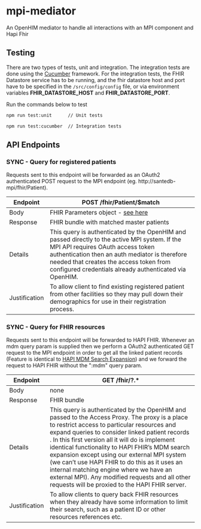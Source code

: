 # mpi-mediator

An OpenHIM mediator to handle all interactions with an MPI component and Hapi Fhir

## Testing

There are two types of tests, unit and integration. The integration tests are done using the [Cucumber](https://cucumber.io/) framework. For the integration tests, the FHIR Datastore service has to be running, and the fhir datastore host and port have to be specified in the `/src/config/config` file, or via environment variables **FHIR_DATASTORE_HOST** and **FHIR_DATASTORE_PORT**.

Run the commands below to test

```sh
npm run test:unit      // Unit tests

npm run test:cucumber  // Integration tests
```

## API Endpoints

### SYNC - Query for registered patients

Requests sent to this endpoint will be forwarded as an OAuth2 authenticated POST request to the MPI endpoint (eg. http://santedb-mpi/fhir/Patient).

| Endpoint      | POST /fhir/Patient/$match                                                                                                                                                                                                                                                                                                                   |
| ------------- | ------------------------------------------------------------------------------------------------------------------------------------------------------------------------------------------------------------------------------------------------------------------------------------------------------------------------------------------- |
| Body          | FHIR Parameters object - [see here](https://www.hl7.org/fhir/patient-operation-match.html)                                                                                                                                                                                                                                                  |
| Response      | FHIR bundle with matched master patients                                                                                                                                                                                                                                                                                                    |
| Details       | This query is authenticated by the OpenHIM and passed directly to the active MPI system. If the MPI API requires OAuth access token authentication then an auth mediator is therefore needed that creates the access token from configured credentials already authenticated via OpenHIM. |
| Justification | To allow client to find existing registered patient from other facilities so they may pull down their demographics for use in their registration process.                                                                                                                                                                                   |


### SYNC - Query for FHIR resources

Requests sent to this endpoint will be forwarded to HAPI FHIR. Whenever an mdm query param is supplied then we perform a OAuth2 authenticated GET request to the MPI endpoint in order to get all the linked patient records (Feature is identical to [HAPI MDM Search Expansion](https://hapifhir.io/hapi-fhir/docs/server_jpa_mdm/mdm_expansion.html)) and we forward the request to HAPI FHIR without the ":mdm" query param.

| Endpoint      | GET /fhir/?.\*                                                                                                                                                                                                                                                                                                                                                                                                                                                                                                                                         |
| ------------- | ------------------------------------------------------------------------------------------------------------------------------------------------------------------------------------------------------------------------------------------------------------------------------------------------------------------------------------------------------------------------------------------------------------------------------------------------------------------------------------------------------------------------------------------------------ |
| Body          | none                                                                                                                                                                                                                                                                                                                                                                                                                                                                                                                                                   |
| Response      | FHIR bundle                                                                                                                                                                                                                                                                                                                                                                                                                                                                                                                                            |
| Details       | This query is authenticated by the OpenHIM and passed to the Access Proxy. The proxy is a place to restrict access to particular resources and expand queries to consider linked patient records . In this first version all it will do is implement identical functionality to HAPI FHIR’s MDM search expansion except using our external MPI system (we can’t use HAPI FHIR to do this as it uses an internal matching engine where we have an external MPI). Any modified requests and all other requests will be proxied to the HAPI FHIR server. |
| Justification | To allow clients to query back FHIR resources when they already have some information to limit their search, such as a patient ID or other resources references etc.                                                                                                                                                                                                                                                                                                                                                                                   |
